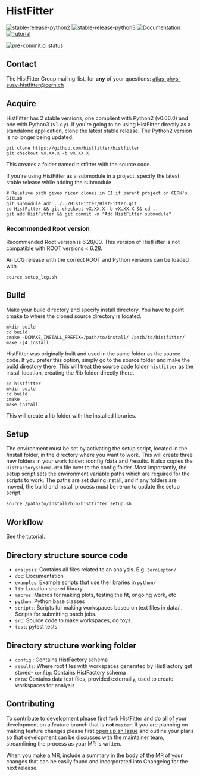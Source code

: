 # HistFitter 

[![stable-release-python2](https://img.shields.io/badge/StablePython2-v0.66.0-green)](https://gitlab.cern.ch/HistFitter/HistFitter/-/releases/v0.66.0)
[![stable-release-python3](https://img.shields.io/badge/StablePython3-v1.2.0-green)](https://gitlab.cern.ch/HistFitter/HistFitter/-/tree/v1.2.0)
[![Documentation](https://img.shields.io/badge/Documentation-blue)](https://twiki.cern.ch/twiki/bin/viewauth/AtlasProtected/SusyFitter)
[![Tutorial](https://img.shields.io/badge/Tutorial-orange)](https://twiki.cern.ch/twiki/bin/viewauth/AtlasProtected/HistFitterTutorial)

[![pre-commit.ci status](https://results.pre-commit.ci/badge/github/histfitter/histfitter/master.svg)](https://results.pre-commit.ci/latest/github/histfitter/histfitter/master)

## Contact

The HistFitter Group mailing-list, for **any** of your questions: <atlas-phys-susy-histfitter@cern.ch>

## Acquire
HistFitter has 2 stable versions, one complient with Python2 (v0.66.0) and one with Python3 (v1.x.y).
If you're going to be using HistFitter directly as a standalone application, clone the latest stable release. The Python2 version is no longer being updated.

```
git clone https://github.com/histfitter/histfitter
git checkout vX.XX.X -b vX.XX.X
```
This creates a folder named histfitter with the source code.

If you're using HistFitter as a submodule in a project, specify the latest stable release while adding the submodule

```
# Relative path gives nicer clones in CI if parent project on CERN's GitLab
git submodule add ../../HistFitter/HistFitter.git
cd HistFitter && git checkout vX.XX.X -b vX.XX.X && cd ..
git add HistFitter && git commit -m "Add HistFitter submodule"
```


### Recommended Root version

Recommended Root version is 6.28/00. This version of HistFitter is not compatible with ROOT versions < 6.28.

An LCG release with the correct ROOT and Python versions can be loaded with

```
source setup_lcg.sh
```

## Build

Make your build directory and specify install directory. You have to point cmake to where the cloned source directory is located.
```
mkdir build
cd build
cmake -DCMAKE_INSTALL_PREFIX=/path/to/install/ /path/to/histfitter/
make -j4 install
```

HistFitter was originally built and used in the same folder as the source code. If you prefer this option, simply go to the source folder and make the build directory there. This will treat the source code folder `histfitter` as the install location, creating the /lib folder directly there.
```
cd histfitter
mkdir build
cd build
cmake  ..
make install
```
This will create a lib folder with the installed libraries.


## Setup

The environment must be set by activating the setup script, located in the /install folder, in the directory where you want to work. This will create three new folders in your work folder: /config /data and /results. It also copies the `HistFactorySchema.dtd` file over to the config folder. Most importantly, the setup script sets the environment variable paths which are required for the scripts to work. The paths are set during install, and if any folders are moved, the build and install process must be rerun to update the setup script.

```
source /path/to/install/bin/histfitter_setup.sh
```

## Workflow

See the tutorial.

## Directory structure source code

- `analysis`: Contains all files related to an analysis. E.g. `ZeroLepton/`
- `doc`: Documentation
- `examples`: Example scripts that use the libraries in `python/`
- `lib`: Location shared library
- `macros`: Macros for making plots, testing the fit, ongoing work, etc
- `python`: Python base classes
- `scripts`: Scripts for making workspaces based on text files in data/ . Scripts for submitting batch jobs.
- `src`: Source code to make workspaces, do toys.
- `test`: pytest tests

## Directory structure working folder

- `config` : Contains HistFactory schema
- `results`: Where root files with workspaces generated by HistFactory get stored- `config`: Contains HistFactory schema
- `data`: Contains data text files, provided externally, used to create workspaces for analysis

## Contributing

To contribute to development please first fork HistFitter and do all of your development on a feature branch that is **not** `master`.
If you are planning on making feature changes please first [open up an Issue](https://github.com/histfitter/histfitter/issues) and outline your plans so that development can be discusses with the maintainer team, streamlining the process as your MR is written.

When you make a MR, include a summary in the body of the MR of your changes that can be easily found and incorporated into Changelog for the next release.

